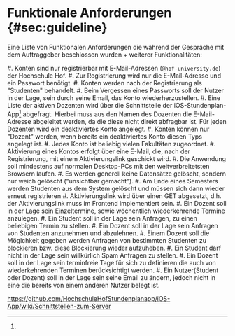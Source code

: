 # Funktionale Anforderungen {#sec:guideline}

Eine Liste von Funktionalen Anforderungen die während der Gespräche mit dem
Auftraggeber beschlossen wurden + weiterer Funktionalitäten:

#. Konten sind nur registrierbar mit E-Mail-Adressen (`@hof-university.de`) der
   Hochschule Hof.
#. Zur Registrierung wird nur die E-Mail-Adresse und ein Passwort benötigt.
#. Konten werden nach der Registrierung als "Studenten" behandelt.
#. Beim Vergessen eines Passworts soll der Nutzer in der Lage, sein durch seine Email,
   das Konto wiederherzustellen.
#. Eine Liste der aktiven Dozenten wird über die Schnittstelle der
   iOS-Stundenplan-App[^IOSAPP] abgefragt. Hierbei muss aus den Namen des Dozenten die
   E-Mail-Adresse abgeleitet werden, da die diese nicht direkt abfragbar ist.
   Für jeden Dozenten wird ein deaktiviertes Konto angelegt.
#. Konten können nur "Dozent" werden, wenn bereits ein deaktiviertes Konto
   diesen Typs angelegt ist.
#. Jedes Konto ist beliebig vielen Fakultäten zugeordnet.
#. Aktivierung eines Kontos erfolgt über eine E-Mail, die, nach der Registrierung,
   mit einem Aktivierungslink geschickt wird.
#. Die Anwendung soll mindestens auf normalen Desktop-PCs mit
   den weitverbreitetsten Browsern laufen.
#. Es werden generell keine Datensätze gelöscht, sondern nur weich gelöscht
   ("unsichtbar gemacht").
#. Am Ende eines Semesters werden Studenten aus dem System gelöscht und müssen
   sich dann wieder erneut registrieren
#. Aktivierungslink wird über einen GET abgesetzt, d.h. der Aktivierungslink
   muss im Frontend implementiert sein.
#. Ein Dozent soll in der Lage sein Einzeltermine, sowie wöchentlich wiederkehrende
   Termine anzulegen.
#. Ein Student soll in der Lage sein Anfragen, zu einen beliebigen Termin zu stellen.
#. Ein Dozent soll in der Lage sein Anfragen von Studenten anzunehmen und abzulehnen. 
#. Einem Dozent soll die Möglchkeit gegeben werden Anfragen von bestimmten Studenten zu 
   blockieren bzw. diese Blockierung wieder aufzuheben.
#. Ein Student darf nicht in der Lage sein willkürlich Spam Anfragen zu stellen.
#. Ein Dozent soll in der Lage sein terminfreie Tage für sich zu definieren die auch von 
   wiederkehrenden Terminen berücksichtigt werden.
#. Ein Nutzer(Student oder Dozent) soll in der Lage sein seine Email zu ändern, jedoch
   nicht in eine die bereits von einem anderen Nutzer belegt ist.  
   
   [^IOSAPP]:
<https://github.com/HochschuleHofStundenplanapp/iOS-App/wiki/Schnittstellen-zum-Server>